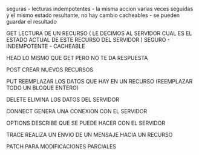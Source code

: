 seguras - lecturas
indempotentes - la misma accion varias veces seguidas y el mismo estado resultante, no hay cambio
cacheables - se pueden guardar el resultado

GET
LECTURA DE UN RECURSO ( LE DECIMOS AL SERVIDOR CUAL ES EL ESTADO ACTUAL DE ESTE RECURSO DEL SERVIDOR ) SEGURO - INDEMPOTENTE - CACHEABLE

HEAD
LO MISMO QUE GET PERO NO TE DA RESPUESTA

POST
CREAR NUEVOS RECURSOS

PUT
REEMPLAZAR LOS DATOS QUE HAY EN UN RECURSO (REEMPLAZAR TODO UN BLOQUE ENTERO)

DELETE
ELIMINA LOS DATOS DEL SERVIDOR

CONNECT
GENERA UNA CONEXION CON EL SERVIDOR

OPTIONS
DESCRIBE QUE SE PUEDE HACER CON EL SERVIDOR

TRACE
REALIZA UN ENVIO DE UN MENSAJE HACIA UN RECURSO

PATCH
PARA MODIFICACIONES PARCIALES
